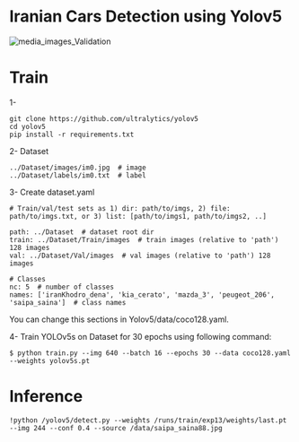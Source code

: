 # Iranian Cars Detection using Yolov5

![media_images_Validation](https://github.com/NahidEbrahimian/Iranian-Cars-Detection-using-Yolov5/blob/main/runs/train/exp13/media_images_Validation.jpg)

# Train

1- 

```
git clone https://github.com/ultralytics/yolov5
cd yolov5
pip install -r requirements.txt
```
2- Dataset

```
../Dataset/images/im0.jpg  # image
../Dataset/labels/im0.txt  # label

```
3- Create dataset.yaml

```
# Train/val/test sets as 1) dir: path/to/imgs, 2) file: path/to/imgs.txt, or 3) list: [path/to/imgs1, path/to/imgs2, ..]

path: ../Dataset  # dataset root dir
train: ../Dataset/Train/images  # train images (relative to 'path') 128 images
val: ../Dataset/Val/images  # val images (relative to 'path') 128 images

# Classes
nc: 5  # number of classes
names: ['iranKhodro_dena', 'kia_cerato', 'mazda_3', 'peugeot_206', 'saipa_saina']  # class names
```

You can change this sections in Yolov5/data/coco128.yaml.

4- Train YOLOv5s on Dataset for 30 epochs using following command:

```
$ python train.py --img 640 --batch 16 --epochs 30 --data coco128.yaml --weights yolov5s.pt

```
# Inference

```
!python /yolov5/detect.py --weights /runs/train/exp13/weights/last.pt --img 244 --conf 0.4 --source /data/saipa_saina88.jpg
```

